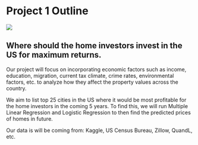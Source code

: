 # Project 1 Outline

![](https://images.dwell.com/photos-6488407258118639616/6651031535077519360-large/a-fire-pit-between-two-wings-of-the-home-encourages-outdoor-living.jpg)

## Where should the home investors invest in the US for maximum returns. 

Our project will focus on incorporating economic factors such as income, education, migration, current tax climate, crime rates, environmental factors, etc. to analyze how they affect the property values across the country. 

We aim to list top 25 cities in the US where it would be most profitable for the home investors in the coming 5 years. To find this, we will run Multiple Linear Regression and Logistic Regression to then find the predicted prices of homes in future. 

Our data is will be coming from: Kaggle, US Census Bureau, Zillow, QuandL, etc.  
